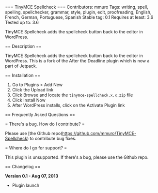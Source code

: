 === TinyMCE Spellcheck ===
Contributors: mmuro
Tags: writing, spell, spelling, spellchecker, grammar, style, plugin, edit, proofreading, English, French, German, Portuguese, Spanish
Stable tag: 0.1
Requires at least: 3.6
Tested up to: 3.6

TinyMCE Spellcheck adds the spellcheck button back to the editor in WordPress.

== Description ==

TinyMCE Spellcheck adds the spellcheck button back to the editor in WordPress. This is a fork of the After the Deadline plugin which is now a part of Jetpack.

== Installation ==

1. Go to Plugins > Add New
1. Click the Upload link
1. Click Browse and locate the `tinymce-spellcheck.x.x.zip` file
1. Click Install Now
1. After WordPress installs, click on the Activate Plugin link

== Frequently Asked Questions ==

= There's a bug. How do I contribute? =

Please use [the Github repo(https://github.com/mmuro/TinyMCE-Spellcheck) to contribute bug fixes.

= Where do I go for support? =

This plugin is unsupported.  If there's a bug, please use the Github repo.

== Changelog ==

**Version 0.1 - Aug 07, 2013**

* Plugin launch
